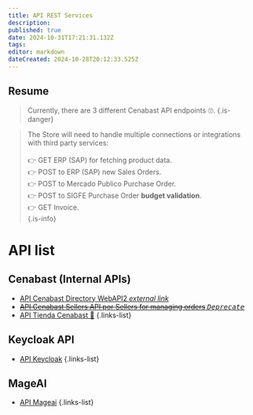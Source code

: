 ```yaml
---
title: API REST Services
description: 
published: true
date: 2024-10-31T17:21:31.132Z
tags: 
editor: markdown
dateCreated: 2024-10-28T20:12:33.525Z
---
```


##  Resume

> Currently, there are 3 different Cenabast API endpoints 🙄. 
{.is-danger}


> The Store will need to handle multiple connections or integrations with third party services:\
> \
> 👉 GET ERP (SAP) for fetching product data.\
> 👉 POST to ERP (SAP) new Sales Orders.\
> 👉 POST to Mercado Publico Purchase Order.\
> 👉 POST to SIGFE Purchase Order **budget validation**.\
> 👉 GET Invoice.\
{.is-info}




# API list

## Cenabast (Internal APIs)

- [API Cenabast Directory WebAPI2 *external link*](https://testaplicacionesweb.cenabast.cl:7001/WebApi2/documentacion/index.html#/)
- [~~API Cenabast Sellers API por Sellers for managing orders~~ *<kbd>Deprecate</kbd>*](https://aplicacionesweb.cenabast.cl/webapi/swagger/ui/index#)
- [API Tienda Cenabast 🥷](https://testaplicacionesweb.cenabast.cl:7001/interoperabilidad/tienda/api/docs/index.html)
{.links-list}

## Keycloak API

- [API Keycloak](keycloak-api)
{.links-list}

## MageAI

- [API Mageai](mageai-api)
{.links-list}

